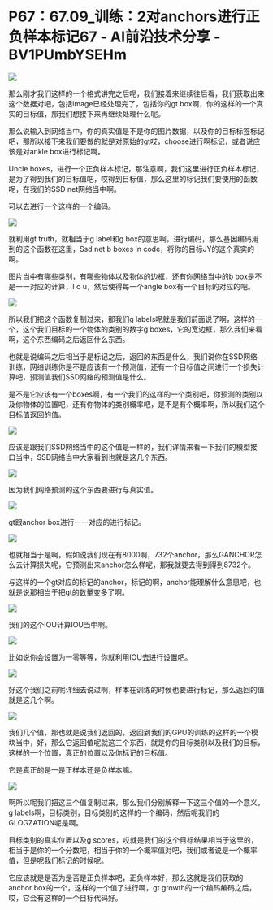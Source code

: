 # P67：67.09_训练：2对anchors进行正负样本标记67 - AI前沿技术分享 - BV1PUmbYSEHm

![](img/171d87a263b44dab3a53eab68824ad56_0.png)

那么刚才我们这样的一个格式讲完之后呢，我们接着来继续往后看，我们获取出来这个数据对吧，包括image已经处理完了，包括你的gt box啊，你的这样的一个真实的目标值，那我们想接下来再继续处理什么呢。

那么说输入到网络当中，你的真实值是不是你的图片数据，以及你的目标标签标记吧，那所以接下来我们要做的就是对原始的gt哎，choose进行啊标记，或者说应该是对ankle box进行标记啊。

Uncle boxes，进行一个正负样本标记，那注意啊，我们这里进行正负样本标记，是为了得到我们的目标值吧，哎得到目标值，那么这里的标记我们要使用的函数呢，在我们的SSD net网络当中啊。

可以去进行一个这样的一个编码。

![](img/171d87a263b44dab3a53eab68824ad56_2.png)

就利用gt truth，就相当于g label和g box的意思啊，进行编码，那么基因编码用到的这个函数在这里，Ssd net b boxes in code，将你的目标JY的这个真实的啊。

图片当中有哪些类别，有哪些物体以及物体的边框，还有你网络当中的b box是不是一一对应的计算，I o u，然后使得每一个angle box有一个目标的对应的吧。



![](img/171d87a263b44dab3a53eab68824ad56_4.png)

所以我们把这个函数复制过来，那我们g labels呢就是我们前面说了啊，这样的一个，这个我们目标的一个物体的类别的数字g boxes，它的宽边框，那么我们来看啊，这个东西编码之后返回什么东西。

也就是说编码之后相当于是标记之后，返回的东西是什么，我们说你在SSD网络训练，网络训练你是不是应该有一个预测值，还有一个目标值之间进行一个损失计算吧，预测值我们SSD网络的预测值是什么。

是不是它应该有一个boxes啊，有一个我们的这样的一个类别吧，你预测的类别以及你物体的位置吧，还有你物体的类别概率吧，是不是有个概率啊，所以我们这个目标值返回的值。



![](img/171d87a263b44dab3a53eab68824ad56_6.png)

应该是跟我们SSD网络当中的这个值是一样的，我们详情来看一下我们的模型接口当中，SSD网络当中大家看到也就是这几个东西。



![](img/171d87a263b44dab3a53eab68824ad56_8.png)

因为我们网络预测的这个东西要进行与真实值。

![](img/171d87a263b44dab3a53eab68824ad56_10.png)

gt跟anchor box进行一一对应的进行标记。

![](img/171d87a263b44dab3a53eab68824ad56_12.png)

也就相当于是啊，假如说我们现在有8000啊，732个anchor，那么GANCHOR怎么去计算损失呢，它预测出来anchor怎么样呢，那我就要去得到得到8732个。

与这样的一个gt对应的标记的anchor，标记的啊，anchor能理解什么意思吧，也就是说那相当于把gt的数量变多了啊。



![](img/171d87a263b44dab3a53eab68824ad56_14.png)

我们的这个IOU计算IOU当中啊。

![](img/171d87a263b44dab3a53eab68824ad56_16.png)

比如说你会设置为一零等等，你就利用IOU去进行设置吧。

![](img/171d87a263b44dab3a53eab68824ad56_18.png)

好这个我们之前呢详细去说过啊，样本在训练的时候也要进行标记，那么返回的值就是这几个啊。

![](img/171d87a263b44dab3a53eab68824ad56_20.png)

我们几个值，那也就是说我们返回的，返回到我们的GPU的训练的这样的一个模块当中，好，那么它返回值呢就这三个东西，就是你的目标类别以及我们的目标，这样的一个位置，真正的位置以及你标记的目标值。

它是真正的是一是正样本还是负样本嘛。

![](img/171d87a263b44dab3a53eab68824ad56_22.png)

啊所以呢我们把这三个值复制过来，那么我们分别解释一下这三个值的一个意义，g labels啊，目标类别，目标类别的这样的一个编码，然后呢我们的GLOGZATION呢是啊。

目标类别的真实位置以及g scores，哎就是我们的这个目标结果相当于这里的，相当于是你的一个分数吧，相当于你的一个概率值对吧，我们或者说是一个概率值，但是呢我们标记的时候呢。

它应该就是是否为是否是正负样本吧，正负样本好，那么这就是我们获取的anchor box的一个，这样的一个值了进行啊，gt growth的一个编码编码之后，哎，它会有这样的一个目标代码好。

